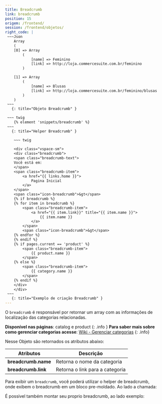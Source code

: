 ```yaml
---
title: Breadcrumb
link: breadcrumb
position: 15
origem: /frontend/ 
session: /frontend/objetos/
right_code: |
 ~~~Json
    Array
    (
    [0] => Array
        (
            [name] => Feminino
            [link] => http://loja.commercesuite.com.br/feminino
        )

    [1] => Array
        (
            [name] => Blusas
            [link] => http://loja.commercesuite.com.br/feminino/blusas
        )
    )
 ~~~
   {: title="Objeto Breadcrumb" }

 ~~~ twig
    {% element 'snippets/breadcrumb' %}
 ~~~
   {: title="Helper Breadcrumb" }

    ~~~ twig
       
    <div class="vspace-sm">
    <div class="breadcrumb">
    <span class="breadcrumb-text">
    Você está em:
    </span>
    <span class="breadcrumb-item">
        <a href="{{ links.home }}">
            Pagina Inicial
        </a>
    </span>
    <span class="icon-breadcrumb">&gt</span>
    {% if breadcrumb %}
    {% for item in breadcrumb %}
        <span class="breadcrumb-item">
            <a href="{{ item.link}}" title="{{ item.name }}">
                {{ item.name }}
            </a>
        </span>
        <span class="icon-breadcrumb">&gt</span>
    {% endfor %}
    {% endif %}
    {% if pages.current == 'product' %}
        <span class="breadcrumb-item">
            {{ product.name }}
        </span>
    {% else %}
        <span class="breadcrumb-item">
            {{ category.name }}
        </span>
    {% endif %}
    </div>
    </div>
 ~~~
   {: title="Exemplo de criação Breadcrumb" }
---
```


O `breadcrumb` é responsável por retornar um array com as informações de localização das categorias relacionadas.

**Disponível nas páginas**: catalog e product
{: .info }
**Para saber mais sobre como gerenciar categorias acesse**: [Wiki - Gerenciar categorias]()
{: .info}

Nesse Objeto são retornados os atributos abaixo:


Atributos | Descrição
------------------- | ------
**breadcrumb.name** | Retorna o nome da categoria
**breadcrumb.link** | Retorna o link para a categoria

Para exibir um `breadcrumb`, você poderá utilizar o helper de breadcrumb, onde exibem o breadcrumb em um bloco pre-moldado. Ao lado a chamada:

É possivel também montar seu proprio breadcrumb, ao lado exemplo: